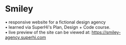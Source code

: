 # Smiley
• responsive website for a fictional design agency <br>
• learned via SuperHi's Plan, Design + Code course.  <br>
• live preview of the site can be viewed at: https://smiley-agency.superhi.com
